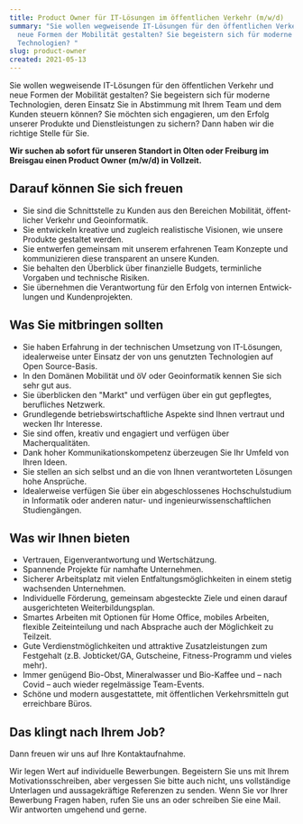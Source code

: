 ```yaml
---
title: Product Owner für IT-Lösungen im öffentlichen Verkehr (m/w/d)
summary: "Sie wollen wegweisende IT-Lösungen für den öffentlichen Verkehr und
  neue Formen der Mobilität gestalten? Sie begeistern sich für moderne
  Technologien? "
slug: product-owner
created: 2021-05-13
---
```

Sie wollen wegweisende IT-Lösungen für den öffentlichen Verkehr und neue Formen der Mobilität gestalten? Sie begeistern sich für moderne Technologien, deren Einsatz Sie in Abstimmung mit Ihrem Team und dem Kunden steuern können? Sie möchten sich engagieren, um den Erfolg unserer Produkte und Dienstleistungen zu sichern? Dann haben wir die richtige Stelle für Sie.

**Wir suchen ab sofort für unseren Standort in Olten oder Freiburg im Breisgau einen Product Owner (m/w/d) in Vollzeit.**

## Darauf können Sie sich freuen

* Sie sind die Schnittstelle zu Kunden aus den Bereichen Mobilität, öffent&shy;licher Verkehr und Geoinformatik.
* Sie entwickeln kreative und zugleich realistische Visionen, wie unsere Produkte gestaltet werden.
* Sie entwerfen gemeinsam mit unserem erfahrenen Team Konzepte und kommunizieren diese trans&shy;parent an unsere Kunden.
* Sie behalten den Überblick über finanzielle Budgets, terminliche Vorgaben und technische Risiken.
* Sie übernehmen die Verantwortung für den Erfolg von internen Ent&shy;wick&shy;lungen und Kundenprojekten.

## Was Sie mitbringen sollten

* Sie haben Erfahrung in der technischen Umsetzung von IT-Lösungen, idealerweise unter Einsatz der von uns genutzten Technologien auf Open Source-Basis.
* In den Domänen Mobilität und öV oder Geoinformatik kennen Sie sich sehr gut aus.
* Sie überblicken den "Markt" und verfügen über ein gut gepflegtes, berufliches Netzwerk.
* Grundlegende betriebs&shy;wirt&shy;schaftliche Aspekte sind Ihnen vertraut und wecken Ihr Interesse.
* Sie sind offen, kreativ und engagiert und verfügen über Macherqualitäten.
* Dank hoher Kommunikations&shy;kompetenz überzeugen Sie Ihr Umfeld von Ihren Ideen.   
* Sie stellen an sich selbst und an die von Ihnen verantworteten Lösungen hohe Ansprüche.
* Idealerweise verfügen Sie über ein abgeschlossenes Hochschulstudium in Informatik oder anderen natur- und ingenieur­wissen­schaft­lichen Studien­gängen.

## Was wir Ihnen bieten

* Vertrauen, Eigenverantwortung und Wertschätzung.
* Spannende Projekte für namhafte Unternehmen.
* Sicherer Arbeitsplatz mit vielen Entfaltungsmöglichkeiten in einem stetig wachsenden Unternehmen.
* Individuelle Förderung, gemeinsam abgesteckte Ziele und einen darauf ausgerichteten Weiterbildungsplan.
* Smartes Arbeiten mit Optionen für Home Office, mobiles Arbeiten, flexible Zeiteinteilung und nach Absprache auch der Möglichkeit zu Teilzeit.
* Gute Verdienstmöglichkeiten und attraktive Zusatz­leistungen zum Festgehalt (z.B. Job­ticket/GA, Gutscheine, Fitness-Programm und vieles mehr).
* Immer genügend Bio-Obst, Mineralwasser und Bio-Kaffee und – nach Covid – auch wieder regel&shy;mässige Team-Events.
* Schöne und modern ausgestattete, mit öffentlichen Verkehrsmitteln gut erreichbare Büros.

## Das klingt nach Ihrem Job?

Dann freuen wir uns auf Ihre Kontaktaufnahme.

Wir legen Wert auf individuelle Bewerbungen. Begeistern Sie uns mit Ihrem Motivationsschreiben, aber vergessen Sie bitte auch nicht, uns vollständige Unterlagen und aussagekräftige Referenzen zu senden. Wenn Sie vor Ihrer Bewerbung Fragen haben, rufen Sie uns an oder schreiben Sie eine Mail. Wir antworten umgehend und gerne.